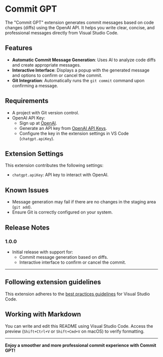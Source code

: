 # Commit GPT

The "Commit GPT" extension generates commit messages based on code changes (diffs) using the OpenAI API. It helps you write clear, concise, and professional messages directly from Visual Studio Code.

## Features

- **Automatic Commit Message Generation**: Uses AI to analyze code diffs and create appropriate messages.
- **Interactive Interface**: Displays a popup with the generated message and options to confirm or cancel the commit.
- **Git Integration**: Automatically runs the `git commit` command upon confirming a message.

## Requirements

- A project with Git version control.
- OpenAI API Key:
  - Sign up at [OpenAI](https://platform.openai.com/signup).
  - Generate an API key from [OpenAI API Keys](https://platform.openai.com/account/api-keys).
  - Configure the key in the extension settings in VS Code (`chatgpt.apiKey`).

## Extension Settings

This extension contributes the following settings:

- `chatgpt.apiKey`: API key to interact with OpenAI.

## Known Issues

- Message generation may fail if there are no changes in the staging area (`git add`).
- Ensure Git is correctly configured on your system.

## Release Notes

### 1.0.0

- Initial release with support for:
  - Commit message generation based on diffs.
  - Interactive interface to confirm or cancel the commit.

---

## Following extension guidelines

This extension adheres to the [best practices guidelines](https://code.visualstudio.com/api/references/extension-guidelines) for Visual Studio Code.

## Working with Markdown

You can write and edit this README using Visual Studio Code. Access the preview (`Shift+Ctrl+V` or `Shift+Cmd+V` on macOS) to verify formatting.

---

**Enjoy a smoother and more professional commit experience with Commit GPT!**
